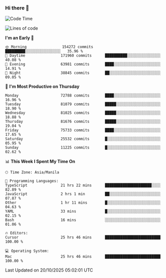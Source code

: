 ### Hi there 👋

<!--START_SECTION:waka-->
![Code Time](http://img.shields.io/badge/Code%20Time-6%2C409%20hrs%2022%20mins-blue)

![Lines of code](https://img.shields.io/badge/From%20Hello%20World%20I%27ve%20Written-143.9%20million%20lines%20of%20code-blue)

**I'm an Early 🐤** 

```text
🌞 Morning                154272 commits      █████████░░░░░░░░░░░░░░░░   35.96 % 
🌆 Daytime                171960 commits      ██████████░░░░░░░░░░░░░░░   40.08 % 
🌃 Evening                63981 commits       ████░░░░░░░░░░░░░░░░░░░░░   14.91 % 
🌙 Night                  38845 commits       ██░░░░░░░░░░░░░░░░░░░░░░░   09.05 % 
```
📅 **I'm Most Productive on Thursday** 

```text
Monday                   72788 commits       ████░░░░░░░░░░░░░░░░░░░░░   16.96 % 
Tuesday                  81079 commits       █████░░░░░░░░░░░░░░░░░░░░   18.90 % 
Wednesday                81025 commits       █████░░░░░░░░░░░░░░░░░░░░   18.88 % 
Thursday                 81676 commits       █████░░░░░░░░░░░░░░░░░░░░   19.04 % 
Friday                   75733 commits       ████░░░░░░░░░░░░░░░░░░░░░   17.65 % 
Saturday                 25532 commits       █░░░░░░░░░░░░░░░░░░░░░░░░   05.95 % 
Sunday                   11225 commits       █░░░░░░░░░░░░░░░░░░░░░░░░   02.62 % 
```


📊 **This Week I Spent My Time On** 

```text
🕑︎ Time Zone: Asia/Manila

💬 Programming Languages: 
TypeScript               21 hrs 22 mins      █████████████████████░░░░   82.89 % 
JavaScript               2 hrs 1 min         ██░░░░░░░░░░░░░░░░░░░░░░░   07.87 % 
Other                    1 hr 11 mins        █░░░░░░░░░░░░░░░░░░░░░░░░   04.63 % 
YAML                     33 mins             █░░░░░░░░░░░░░░░░░░░░░░░░   02.15 % 
Bash                     16 mins             ░░░░░░░░░░░░░░░░░░░░░░░░░   01.06 % 

🔥 Editors: 
Cursor                   25 hrs 46 mins      █████████████████████████   100.00 % 

💻 Operating System: 
Mac                      25 hrs 46 mins      █████████████████████████   100.00 % 
```


 Last Updated on 20/10/2025 05:02:01 UTC
<!--END_SECTION:waka-->


<!--
**rad182/rad182** is a ✨ _special_ ✨ repository because its `README.md` (this file) appears on your GitHub profile.

Here are some ideas to get you started:

- 🔭 I’m currently working on ...
- 🌱 I’m currently learning ...
- 👯 I’m looking to collaborate on ...
- 🤔 I’m looking for help with ...
- 💬 Ask me about ...
- 📫 How to reach me: ...
- 😄 Pronouns: ...
- ⚡ Fun fact: ...
-->
